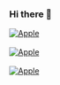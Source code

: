 ### Hi there 👋
[![Apple](https://img.shields.io/badge/sololearn-David_Rodiguez-1DA1F2?style=for-the-badge&logo=white&labelColor=5d698f)](https://www.sololearn.com/profile/21082571)</br></br>
[![Apple](https://img.shields.io/badge/replit-David_Rodiguez-1DA1F2?style=for-the-badge&logo=white&labelColor=675587)](https://www.replit.com/@DavidRodrigue53)  </br></br>
[![Apple](https://img.shields.io/badge/Stackoverflow-David_Rodiguez-1DA1F2?style=for-the-badge&logo=white&labelColor=4d3557)](https://stackoverflow.com/users/15654108/david-rodriguez)</br></br>

<!--
**DavidRodriguez-27/DavidRodriguez-27** is a ✨ _special_ ✨ repository because its `README.md` (this file) appears on your GitHub profile.

Here are some ideas to get you started:

- 🔭 I’m currently working on ...
- 🌱 I’m currently learning ...
- 👯 I’m looking to collaborate on ...
- 🤔 I’m looking for help with ...
- 💬 Ask me about ...
- 📫 How to reach me: ...
- 😄 Pronouns: ...
- ⚡ Fun fact: ...
-->
